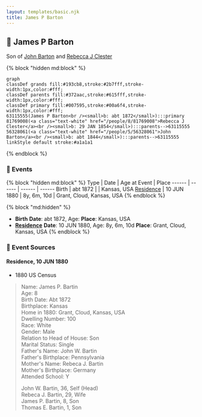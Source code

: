 ```yaml
---
layout: templates/basic.njk
title: James P Barton
---
```

## 🔵 James P Barton

Son of [John Barton](/people/5/56328061) and [Rebecca J Clester](/people/8/81769008)

{% block "hidden md:block" %}
```mermaid
graph
classDef grands fill:#193cb8,stroke:#2b7fff,stroke-width:1px,color:#fff;
classDef parents fill:#372aac,stroke:#615fff,stroke-width:1px,color:#fff;
classDef primary fill:#007595,stroke:#00a6f4,stroke-width:1px,color:#fff;
63115555(James P Barton<br /><small>b: abt 1872</small>):::primary
81769008(<a class="text-white" href="/people/8/81769008">Rebecca J Clester</a><br /><small>b: 29 JAN 1854</small>):::parents-->63115555
56328061(<a class="text-white" href="/people/5/56328061">John Barton</a><br /><small>b: abt 1844</small>):::parents-->63115555
linkStyle default stroke:#a1a1a1
```
{% endblock %}

### 📆 Events

{% block "hidden md:block" %}
Type | Date | Age at Event | Place
------ | ------ | ------ | ------
Birth | abt 1872 |  | Kansas, USA
[Residence](#event-event-0) | 10 JUN 1880 | 8y, 6m, 10d | Grant, Cloud, Kansas, USA
{% endblock %}

{% block "md:hidden" %}
- **Birth**
**Date**: abt 1872, Age:
**Place**: Kansas, USA
- **[Residence](#event-event-0)**
**Date**: 10 JUN 1880, Age: 8y, 6m, 10d
**Place**: Grant, Cloud, Kansas, USA
{% endblock %}

### 📰 Event Sources

#### <a id="event-event-0"></a> Residence, 10 JUN 1880
* 1880 US Census
>   
  > Name: James P. Bartin  
  > Age: 8  
  > Birth Date: Abt 1872  
  > Birthplace: Kansas  
  > Home in 1880: Grant, Cloud, Kansas, USA  
  > Dwelling Number: 100  
  > Race: White  
  > Gender: Male  
  > Relation to Head of House: Son  
  > Marital Status: Single  
  > Father's Name: John W. Bartin  
  > Father's Birthplace: Pennsylvania  
  > Mother's Name: Rebeca J. Bartin  
  > Mother's Birthplace: Germany  
  > Attended School: Y  
  >   
  > John W. Bartin, 36, Self (Head)  
  > Rebeca J. Bartin, 29, Wife  
  > James P. Bartin, 8, Son  
  > Thomas E. Bartin, 1, Son
